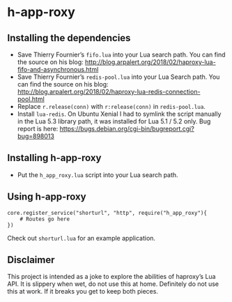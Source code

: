 h-app-roxy
==========

Installing the dependencies
---------------------------

- Save Thierry Fournier’s `fifo.lua` into your Lua search path. You can
  find the source on his blog: http://blog.arpalert.org/2018/02/haproxy-lua-fifo-and-asynchronous.html
- Save Thierry Fournier’s `redis-pool.lua` into your Lua Search path. You
  can find the source on his blog: http://blog.arpalert.org/2018/02/haproxy-lua-redis-connection-pool.html
- Replace `r.release(conn)` with `r:release(conn)` in `redis-pool.lua`.
- Install `lua-redis`. On Ubuntu Xenial I had to symlink the script manually
  in the Lua 5.3 library path, it was installed for Lua 5.1 / 5.2 only. Bug report
  is here: https://bugs.debian.org/cgi-bin/bugreport.cgi?bug=898013

Installing h-app-roxy
---------------------

- Put the `h_app_roxy.lua` script into your Lua search path.

Using h-app-roxy
----------------

```
core.register_service("shorturl", "http", require("h_app_roxy"){
	# Routes go here
})
```

Check out `shorturl.lua` for an example application.

Disclaimer
----------

This project is intended as a joke to explore the abilities of haproxy’s
Lua API. It is slippery when wet, do not use this at home. Definitely
do not use this at work. If it breaks you get to keep both pieces.
